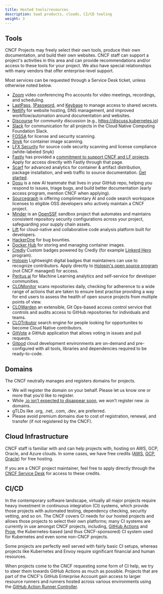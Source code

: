 ```yaml
---
title: Hosted tools/resources
description: SaaS products, clouds, CI/CD tooling
weight: 3
---
```


## Tools

CNCF Projects may freely select their own tools, produce their own documentation, and build their own websites. CNCF staff can support a project's activities in this area and can provide recommendations and/or access to these tools for your project. We also have special relationships with many vendors that offer enterprise-level support.

Most services can be requested through a Service Desk ticket, unless otherwise noted below.

- [Zoom](https://zoom.us/) video conferencing Pro accounts for video meetings, recordings, and scheduling.
- [LastPass](https://www.lastpass.com/), [1Password](https://github.com/1Password/1password-teams-open-source), and [Keybase](https://keybase.io) to manage access to shared secrets.
- [Netlify](https://netlify.com) for website hosting, DNS management, and improved workflow/automation around documentation and websites.
- [Discourse](https://www.discourse.org/) for community discussion (e.g., <https://discuss.kubernetes.io>)
- [Slack](https://slack.com) for communication for all projects in the Cloud Native Computing Foundation Slack.
- [FOSSA](https://fossa.io) for license and security scanning.
- [Snyk](https://snyk.io) for container image scanning.
- [LFX Security](https://lfx.linuxfoundation.org/tools/security/) for source code security scanning and license compliance (white-labeled Snyk)
- [Fastly](https://www.fastly.com/) has provided a [commitment to support CNCF and LF projects](https://www.fastly.com/blog/fast-forward-were-here-for-the-maintainers/). Apply for access directly with Fastly through that page.
- [Scarf](https://scarf.sh) for advanced analytics for container & artifact distribution, package installation, and web traffic to source documentation. [Get started](https://docs.scarf.sh/quick-start/).
- [Dosu](https://dosu.dev/) is a new AI teammate that lives in your GitHub repo, helping you respond to issues, triage bugs, and build better documentation (early access program, mention CNCF when applying).
- [Sourcegraph](https://sourcegraph.com/supporting-the-cncf) is offering complimentary AI and code search workspace licenses to eligible OSS developers who actively maintain a CNCF project.
- [Minder](https://github.com/mindersec) is an [OpenSSF](https://openssf.org/) sandbox project that automates and maintains consistent repository security configurations across your project, safeguarding your supply chain assets.
- [Lift](https://www.sonatype.com/products/sonatype-lift/) for cloud-native and collaborative code analysis platform built for developers.
- [HackerOne](https://www.hackerone.com) for bug bounties.
- [Docker Hub](https://hub.docker.com/) for storing and managing container images.
- [Credly](https://info.credly.com) Custom badges powered by Credly (for example [Linkerd Hero](https://www.youracclaim.com/badges/538d249f-ec6d-4c5c-93f4-44d7c5596b36/twitter) program).
- [Holopin](https://www.holopin.io/) Lightweight digital badges that maintainers can use to recognize contributors. Apply directly to [Holopin's open source program](https://www.holopin.io/opensource) (not CNCF managed) for access.
- [Peritus.ai](https://peritus.ai/) for Machine Learning analytics and self-service for developer communities.
- [CLOMonitor](https://clomonitor.io) scans repositories daily, checking for adherence to a wide range of actions that are taken to ensure best practise providing a way for end users to assess the health of open source projects from multiple points of view.
- [CLOWarden](https://clowarden.io) an extensible, Git Ops-based access control service that controls and audits access to GitHub repositories for individuals and teams.
- [CLOTributor](https://clotributor.dev/) search engine for people looking for opportunites to become Cloud Native contributors.
- [GitVote](https://github.com/cncf/gitvote) a GitHub application that allows voting in issues and pull requests.
- [Gitpod](https://www.gitpod.io/) cloud development environments are on-demand and pre-configured with all tools, libraries and dependencies required to be ready-to-code.

## Domains

The CNCF neutrally manages and registers domains for projects.

- We will register the domain on your behalf. Please let us know one or more that you’d like to register.
- While [.io isn’t expected to disappear soon](https://thenewstack.io/what-is-the-future-of-the-io-domain/), we won’t register new .io domains.
- gTLDs like .org, .net, .com, .dev, are preferred.
- Please avoid premium domains due to cost of registration, renewal, and transfer (if not registered by the CNCF).

## Cloud Infrastructure

CNCF staff is familiar with and can help projects with, hosting on AWS, GCP, Oracle, and Azure clouds. In some cases, we have free credits ([AWS](https://www.cncf.io/announcement/2019/11/19/cloud-native-computing-foundation-receives-200000-in-credits-from-amazon-web-services-aws/), [GCP](https://www.cncf.io/google-cloud-recommits-3m-to-kubernetes/), [Oracle](https://www.cncf.io/blog/2024/02/02/oracle-oci-credits-are-now-available-to-cncf-projects-here-is-what-you-need-to-know/)) for free hosting.

If you are a CNCF project maintainer, feel free to apply directly through the [CNCF Service Desk](http://servicedesk.cncf.io) for access to these credits.

## CI/CD

In the contemporary software landscape, virtually all major projects require heavy investment in continuous integration (CI) systems, which provide those projects with automated testing, dependency checking, security vetting, and so on. The CNCF covers CI needs for our hosted projects and allows those projects to select their own platforms; many CI systems are currently in use amongst CNCF projects, including, [GitHub Actions](https://github.com/features/actions) and [Prow](https://github.com/kubernetes/test-infra/tree/master/prow), the Kubernetes-based (and thus CNCF-sponsored) CI system used for Kubernetes and even some non-CNCF projects.

Some projects are perfectly well served with fairly basic CI setups, whereas projects like Kubernetes and Envoy require significant financial and human resources.

When projects come to the CNCF requesting some form of CI help, we try to steer them towards GitHub Actions as much as possible. Projects that are part of the CNCF's GitHub Enterprise Account gain access to larger resource runners and runners hosted across various environments using the [GitHub Action Runner Controller](https://github.com/actions/actions-runner-controller).
